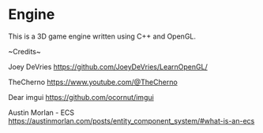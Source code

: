 # Engine

This is a 3D game engine written using C++ and OpenGL.

~Credits~

Joey DeVries
https://github.com/JoeyDeVries/LearnOpenGL/

TheCherno
https://www.youtube.com/@TheCherno

Dear imgui
https://github.com/ocornut/imgui

Austin Morlan - ECS
https://austinmorlan.com/posts/entity_component_system/#what-is-an-ecs